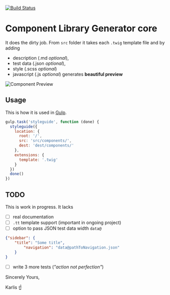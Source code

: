 [![Build Status](https://travis-ci.org/karlisup/component-library-core.svg?branch=master)](https://travis-ci.org/karlisup/component-library-core)

# Component Library Generator core
It does the dirty job. From `src` folder it takes each `.twig` template file and by adding 
* description (.md *optional*),
* test data (.json *optional*),
* style (.scss *optional*)
* javascript (.js *optional*)
generates **beautiful preview**

![Component Preview](http://www.neteye-blog.com/wp-content/uploads/2016/08/notification.png)

## Usage
This is how it is used in [Gulp](http://gulpjs.com/).
```javascript
gulp.task('styleguide', function (done) {
  styleguide({
    location: {
      root: '/',
      src: 'src/components/',
      dest: 'dest/components/'
    },
    extensions: {
      template: '.twig'
    }
  })
  done()
})
```


## TODO
This is work in progress. It lacks
- [ ] real documentation
- [ ] `.tt` template support (important in ongoing project)
- [ ] option to pass JSON test data width `data@`
```json
{"sidebar": {
    "title": "Some title",
		"navigation": "data@pathToNavigation.json"
	}
}
```
- [ ] write 3 more tests (_"action not perfection"_)

Sincerely Yours,

Karlis ☝
